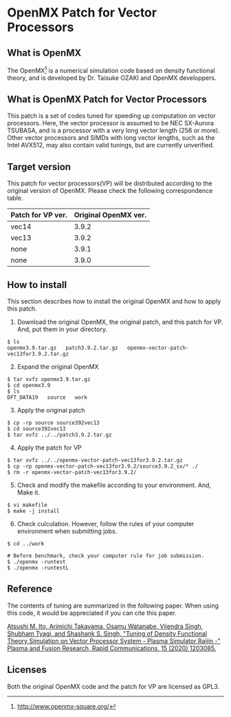 # OpenMX Patch for Vector Processors

## What is OpenMX

The OpenMX[^1] is a numerical simulation code based on density functional theory, and is developed by Dr. Taisuke OZAKI and OpenMX developpers.

## What is OpenMX Patch for Vector Processors

This patch is a set of codes tuned for speeding up computation on vector processors.
Here, the vector processor is assumed to be NEC SX-Aurora TSUBASA, and is a processor with a very long vector length (256 or more). Other vector processors and SIMDs with long vector lengths, such as the Intel AVX512, may also contain valid tunings, but are currently unverified.

## Target version

This patch for vector processors(VP) will be distributed according to the original version of OpenMX. Please check the following correspondence table.

|Patch for VP ver.| Original OpenMX ver.|
|---|---|
| vec14 | 3.9.2 |
| vec13 | 3.9.2 |
| none  | 3.9.1 |
| none  | 3.9.0 | 

## How to install

This section describes how to install the original OpenMX and how to apply this patch.

1. Download the original OpenMX, the original patch, and this patch for VP. And, put them in your directory.

```
$ ls 
openmx3.9.tar.gz   patch3.9.2.tar.gz   openmx-vector-patch-vec13for3.9.2.tar.gz
```

2. Expand the original OpenMX

```
$ tar xvfz openmx3.9.tar.gz
$ cd openmx3.9
$ ls
DFT_DATA19   source   work
```

3. Apply the original patch

```
$ cp -rp source source392vec13
$ cd source392vec13
$ tar xvfz ../../patch3.9.2.tar.gz
```

4. Apply the patch for VP

```
$ tar xvfz ../../openmx-vector-patch-vec13for3.9.2.tar.gz
$ cp -rp openmx-vector-patch-vec13for3.9.2/source3.9.2_sx/* ./
$ rm -r openmx-vector-patch-vec13for3.9.2/
```

5. Check and modify the makefile according to your environment. And, Make it.

```
$ vi makefile
$ make -j install
```

6. Check culculation. However, follow the rules of your computer environment when submitting jobs.

```
$ cd ../work

# Before benchmark, check your computer rule for job submission.  
$ ./openmx -runtest
$ ./openmx -runtestL
```


## Reference

The contents of tuning are summarized in the following paper. When using this code, it would be appreciated if you can cite this paper.

[Atsushi M. Ito, Arimichi Takayama, Osamu Watanabe, Vijendra Singh, Shubham Tyagi, and Shashank S. Singh, "Tuning of Density Functional Theory Simulation on Vector Processor System - Plasma Simulator Raijin -" Plasma and Fusion Research, Rapid Communications, 15 (2020) 1203085.](http://www.jspf.or.jp/PFR/PFR_articles/pfr2020/pfr2020_15-1203085.html)

## Licenses

Both the original OpenMX code and the patch for VP are licensed as GPL3.


[^1]: http://www.openmx-square.org/
